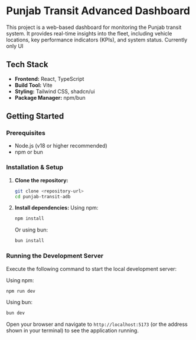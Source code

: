 # Punjab Transit Advanced Dashboard

This project is a web-based dashboard for monitoring the Punjab transit system. It provides real-time insights into the fleet, including vehicle locations, key performance indicators (KPIs), and system status.
Currently only UI 

## Tech Stack

*   **Frontend:** React, TypeScript
*   **Build Tool:** Vite
*   **Styling:** Tailwind CSS, shadcn/ui
*   **Package Manager:** npm/bun

## Getting Started

### Prerequisites

*   Node.js (v18 or higher recommended)
*   npm or bun

### Installation & Setup

1.  **Clone the repository:**
    ```bash
    git clone <repository-url>
    cd punjab-transit-adb
    ```

2.  **Install dependencies:**
    Using npm:
    ```bash
    npm install
    ```
    Or using bun:
    ```bash
    bun install
    ```

### Running the Development Server

Execute the following command to start the local development server:

Using npm:
```bash
npm run dev
```

Using bun:
```bash
bun dev
```

Open your browser and navigate to `http://localhost:5173` (or the address shown in your terminal) to see the application running.